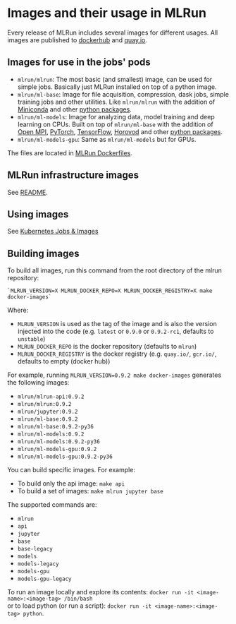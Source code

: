 # Images and their usage in MLRun

Every release of MLRun includes several images for different usages.
All images are published to [dockerhub](https://hub.docker.com/u/mlrun) and [quay.io](https://quay.io/organization/mlrun).

## Images for use in the jobs' pods

* `mlrun/mlrun`: The most basic (and smallest) image, can be used for simple jobs. Basically just MLRun installed on 
  top of a python image.
* `mlrun/ml-base`: Image for file acquisition, compression, dask jobs, simple training jobs and other utilities. Like
`mlrun/mlrun` with the addition of [Miniconda](https://docs.conda.io/en/latest/miniconda.html) and other [python 
  packages](./base/requirements.txt).
* `mlrun/ml-models`: Image for analyzing data, model training and deep learning on CPUs. Built on top of 
  `mlrun/ml-base` with the addition of [Open MPI](https://www.open-mpi.org/), [PyTorch](https://pytorch.org/), 
  [TensorFlow](https://www.tensorflow.org/), [Horovod](https://horovod.ai/) and other [python packages](
  ./models/requirements.txt).
* `mlrun/ml-models-gpu`: Same as `mlrun/ml-models` but for GPUs.

The files are located in [MLRun Dockerfiles](https://github.com/mlrun/mlrun/tree/development/dockerfiles).

## MLRun infrastructure images

See [README](https://github.com/mlrun/mlrun/blob/development/dockerfiles/README.md).

## Using images

See [Kubernetes Jobs & Images](./runtimes/mlrun_jobs.ipynb)

## Building images
To build all images, run this command from the root directory of the mlrun repository:<br>

    `MLRUN_VERSION=X MLRUN_DOCKER_REPO=X MLRUN_DOCKER_REGISTRY=X make docker-images`

Where:<br>
* `MLRUN_VERSION` is used as the tag of the image and is also the version injected into the code (e.g. `latest` or `0.9.0` or `0.9.2-rc1`, defaults to `unstable`)
* `MLRUN_DOCKER_REPO` is the docker repository (defaults to `mlrun`)
* `MLRUN_DOCKER_REGISTRY` is the docker registry (e.g. `quay.io/`, `gcr.io/`, defaults to empty (docker hub))


For example, running `MLRUN_VERSION=0.9.2 make docker-images` generates the following images:
  * `mlrun/mlrun-api:0.9.2`
  * `mlrun/mlrun:0.9.2`
  * `mlrun/jupyter:0.9.2`
  * `mlrun/ml-base:0.9.2`
  * `mlrun/ml-base:0.9.2-py36`
  * `mlrun/ml-models:0.9.2`
  * `mlrun/ml-models:0.9.2-py36`
  * `mlrun/ml-models-gpu:0.9.2` 
  * `mlrun/ml-models-gpu:0.9.2-py36`

You can build specific images. For example:
- To build only the api image: `make api`
- To build a set of images: `make mlrun jupyter base`

The supported commands are:
* `mlrun`
* `api`
* `jupyter`
* `base`
* `base-legacy`
* `models`
* `models-legacy`
* `models-gpu`
* `models-gpu-legacy`

To run an image locally and explore its contents: `docker run -it <image-name>:<image-tag> /bin/bash`<br>
or to load python (or run a script): `docker run -it <image-name>:<image-tag> python`.
